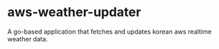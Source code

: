 # aws-weather-updater

A go-based application that fetches and updates korean aws realtime weather data.
